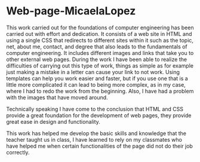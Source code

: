 # Web-page-MicaelaLopez
This work carried out for the foundations of computer engineering has been carried out with effort and dedication. 
It consists of a web site in HTML and using a single CSS that redirects to different sites within it such as the topic, net, about me, contact, and degree that also leads to the fundamentals of computer engineering. It includes different images and links that take you to other external web pages.
During the work I have been able to realize the difficulties of carrying out this type of work, things as simple as for example just making a mistake in a letter can cause your link to not work. Using templates can help you work easier and faster, but if you use one that is a little more complicated it can lead to being more complex, as in my case, where I had to redo the work from the beginning. Also, I have had a problem with the images that have moved around.

Technically speaking I have come to the conclusion that HTML and CSS provide a great foundation for the development of web pages, they provide great ease in design and functionality.

This work has helped me develop the basic skills and knowledge that the teacher taught us in class, I have learned to rely on my classmates who have helped me when certain functionalities of the page did not do their job correctly.
